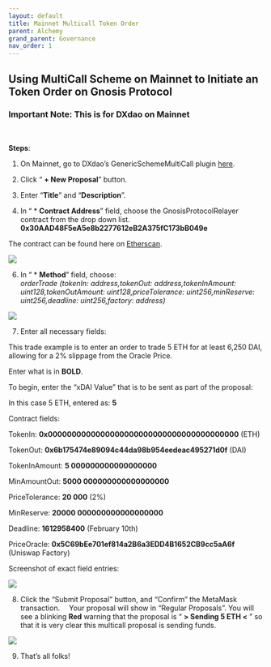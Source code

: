 ```yaml
---
layout: default
title: Mainnet Multicall Token Order
parent: Alchemy
grand_parent: Governance
nav_order: 1
---
```


## Using MultiCall Scheme on Mainnet to Initiate an Token Order on Gnosis Protocol

### Important Note: This is for DXdao on Mainnet
⠀

**Steps**:

1) On Mainnet, go to DXdao’s GenericSchemeMultiCall plugin [here](https://alchemy.daostack.io/dao/0x519b70055af55a007110b4ff99b0ea33071c720a/scheme/0xda346ede8c60016d80a59642744407a5bf77392c259e584e8c8202705c4618a2).

2) Click “ **+ New Proposal**” button.

3) Enter “**Title**” and “**Description**”.

4) In “ * **Contract Address**” field, choose the GnosisProtocolRelayer contract from the drop down list.
**0x30AAD48F5eA5e8b2277612eB2A375fC173bB049e**

The contract can be found here on [Etherscan](https://etherscan.io/address/0x30AAD48F5eA5e8b2277612eB2A375fC173bB049e#code).



![](https://lh5.googleusercontent.com/JmktnUK2SPyxsjISDoNozYxCFZOW469i6X5v-jmHb03hDSkpAzU2Z829B_dHTbUkAUpDPUvIOBU_7R8YKoCJgtpyOvBlpiHNGDAIsP5SlyuFfl00hVhxXw0EIjaNq6iLop1NfLOe)

  

6) In “ * **Method**” field, choose:  
*orderTrade (tokenIn: address,tokenOut: address,tokenInAmount: uint128,tokenOutAmount: uint128,priceTolerance: uint256,minReserve: uint256,deadline: uint256,factory: address)*

![](https://lh6.googleusercontent.com/erwQIa0QYF229pV4H4JU04bfPkynF9goIeEMk2xr3ZKcNguKpYExLuYSkXbIsWjl8vxtxme2rJuN6OiMyk2-Gkq5mc8gwGEDVfcaXcQ8pRn5uedgkAOfR3lNH5tbjUFSmCzyQm9d)

  

7) Enter all necessary fields:

This trade example is to enter an order to trade 5 ETH for at least 6,250 DAI, allowing for a 2% slippage from the Oracle Price.

  

Enter what is in **BOLD**.

  

To begin, enter the “xDAI Value” that is to be sent as part of the proposal:

In this case 5 ETH, entered as: **5**

  

Contract fields:

TokenIn: **0x0000000000000000000000000000000000000000** (ETH)

TokenOut: **0x6b175474e89094c44da98b954eedeac495271d0f** (DAI)

TokenInAmount: **5 000000000000000000**

MinAmountOut: **5000 000000000000000000**

PriceTolerance: **20 000** (2%)

MinReserve: **20000 000000000000000000**

Deadline: **1612958400** (February 10th)

PriceOracle: **0x5C69bEe701ef814a2B6a3EDD4B1652CB9cc5aA6f** (Uniswap Factory)

Screenshot of exact field entries:

![](https://lh5.googleusercontent.com/wVSwNjABRwwOTfgEm0U3FiBYvAmh4CPxOyECvQBuxP1UIuzIWaIqRWPH1pWLEGu_Rm6Q0qRxRbPNdJT3qKZ861I6dnnDFj6ccG4iQ0Qb0r-MU_ylqWH0ADKJ-inZiJ3BcqicFleh)


8) Click the “Submit Proposal” button, and “Confirm” the MetaMask transaction. 
⠀
Your proposal will show in “Regular Proposals”. You will see a blinking **Red** warning that the proposal is “ **> Sending 5 ETH <** ” so that it is very clear this multicall proposal is sending funds.

  

![](https://lh3.googleusercontent.com/0ICxl8PF5eQp524sciAN-ave-Di_xARxNGyePNu-adZW67j27CgyUI_ljO7MT5iINcyP5Wuz2wSmQ_eni8GMFyVtd94A-bkrZxZC2oYsPNb9KQ39i6vK9fQS4aKwAlJ5aSfLEEsm)

  
  
  

9) That’s all folks!